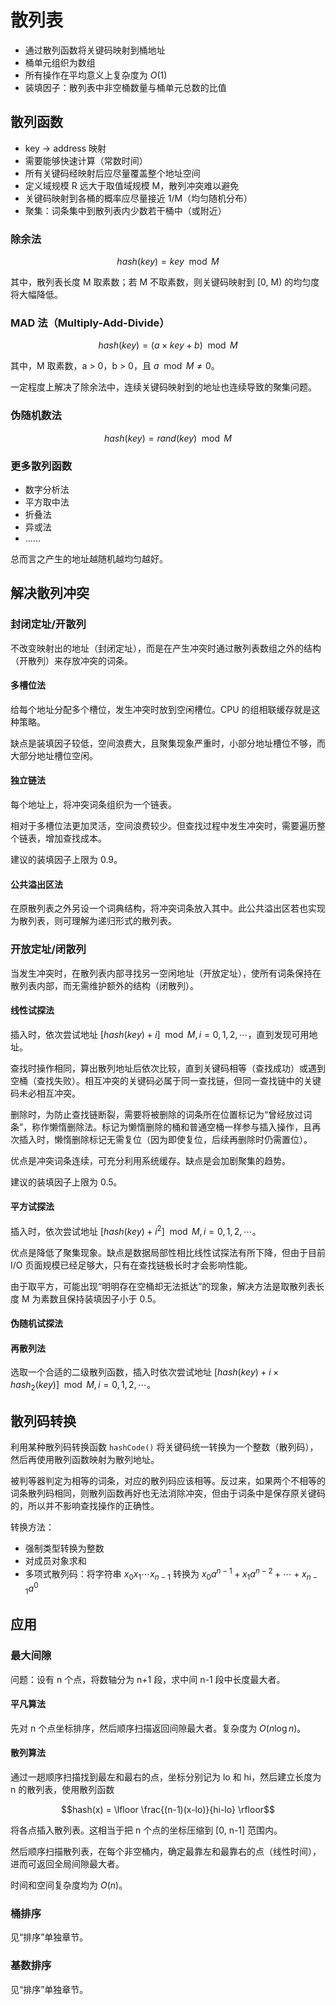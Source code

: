 # 散列表

- 通过散列函数将关键码映射到桶地址
- 桶单元组织为数组
- 所有操作在平均意义上复杂度为 $O(1)$
- 装填因子：散列表中非空桶数量与桶单元总数的比值

## 散列函数

- key -> address 映射
- 需要能够快速计算（常数时间）
- 所有关键码经映射后应尽量覆盖整个地址空间
- 定义域规模 R 远大于取值域规模 M，散列冲突难以避免
- 关键码映射到各桶的概率应尽量接近 1/M（均匀随机分布）
- 聚集：词条集中到散列表内少数若干桶中（或附近）

### 除余法

$$hash(key) = key \mod M$$

其中，散列表长度 M 取素数；若 M 不取素数，则关键码映射到 [0, M) 的均匀度将大幅降低。

### MAD 法（Multiply-Add-Divide）

$$hash(key) = (a \times key + b) \mod M$$

其中，M 取素数，a > 0，b > 0，且 $a \mod M \ne 0$。

一定程度上解决了除余法中，连续关键码映射到的地址也连续导致的聚集问题。

### 伪随机数法

$$hash(key) = rand(key) \mod M$$

### 更多散列函数

- 数字分析法
- 平方取中法
- 折叠法
- 异或法
- ……

总而言之产生的地址越随机越均匀越好。

## 解决散列冲突

### 封闭定址/开散列

不改变映射出的地址（封闭定址），而是在产生冲突时通过散列表数组之外的结构（开散列）来存放冲突的词条。

#### 多槽位法

给每个地址分配多个槽位，发生冲突时放到空闲槽位。CPU 的组相联缓存就是这种策略。

缺点是装填因子较低，空间浪费大，且聚集现象严重时，小部分地址槽位不够，而大部分地址槽位空闲。

#### 独立链法

每个地址上，将冲突词条组织为一个链表。

相对于多槽位法更加灵活，空间浪费较少。但查找过程中发生冲突时，需要遍历整个链表，增加查找成本。

建议的装填因子上限为 0.9。

#### 公共溢出区法

在原散列表之外另设一个词典结构，将冲突词条放入其中。此公共溢出区若也实现为散列表，则可理解为递归形式的散列表。

### 开放定址/闭散列

当发生冲突时，在散列表内部寻找另一空闲地址（开放定址），使所有词条保持在散列表内部，而无需维护额外的结构（闭散列）。

#### 线性试探法

插入时，依次尝试地址 $[hash(key) + i] \mod M, i = 0, 1, 2, \cdots$，直到发现可用地址。

查找时操作相同，算出散列地址后依次比较，直到关键码相等（查找成功）或遇到空桶（查找失败）。相互冲突的关键码必属于同一查找链，但同一查找链中的关键码未必相互冲突。

删除时，为防止查找链断裂，需要将被删除的词条所在位置标记为“曾经放过词条”，称作懒惰删除法。标记为懒惰删除的桶和普通空桶一样参与插入操作，且再次插入时，懒惰删除标记无需复位（因为即使复位，后续再删除时仍需置位）。

优点是冲突词条连续，可充分利用系统缓存。缺点是会加剧聚集的趋势。

建议的装填因子上限为 0.5。

#### 平方试探法

插入时，依次尝试地址 $[hash(key) + i^2] \mod M, i = 0, 1, 2, \cdots$。

优点是降低了聚集现象。缺点是数据局部性相比线性试探法有所下降，但由于目前 I/O 页面规模已经足够大，只有在查找链极长时才会影响性能。

由于取平方，可能出现“明明存在空桶却无法抵达”的现象，解决方法是取散列表长度 M 为素数且保持装填因子小于 0.5。

#### 伪随机试探法

#### 再散列法

选取一个合适的二级散列函数，插入时依次尝试地址 $[hash(key) + i \times hash_2(key)] \mod M, i = 0, 1, 2, \cdots$。

## 散列码转换

利用某种散列码转换函数 `hashCode()` 将关键码统一转换为一个整数（散列码），然后再使用散列函数映射为散列地址。

被判等器判定为相等的词条，对应的散列码应该相等。反过来，如果两个不相等的词条散列码相同，则散列函数再好也无法消除冲突，但由于词条中是保存原关键码的，所以并不影响查找操作的正确性。

转换方法：

- 强制类型转换为整数
- 对成员对象求和
- 多项式散列码：将字符串 $x_0 x_1 \cdots x_{n-1}$ 转换为 $x_0 a^{n-1} + x_1 a^{n-2} + \cdots + x_{n-1} a^0$

## 应用

### 最大间隙

问题：设有 n 个点，将数轴分为 n+1 段，求中间 n-1 段中长度最大者。

#### 平凡算法

先对 n 个点坐标排序，然后顺序扫描返回间隙最大者。复杂度为 $O(n \log n)$。

#### 散列算法

通过一趟顺序扫描找到最左和最右的点，坐标分别记为 lo 和 hi，然后建立长度为 n 的散列表，使用散列函数

$$hash(x) = \lfloor \frac{(n-1)(x-lo)}{hi-lo} \rfloor$$

将各点插入散列表。这相当于把 n 个点的坐标压缩到 [0, n-1] 范围内。

然后顺序扫描散列表，在每个非空桶内，确定最靠左和最靠右的点（线性时间），进而可返回全局间隙最大者。

时间和空间复杂度均为 $O(n)$。

### 桶排序

见“排序”单独章节。

### 基数排序

见“排序”单独章节。
